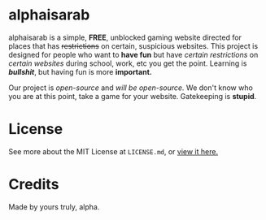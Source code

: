 # alphaisarab

alphaisarab is a simple, **FREE**, unblocked gaming website directed for places that has ~~restrictions~~ on certain, suspicious websites. This project is designed for people who want to **have fun** but have *certain restrictions* on *certain websites* during school, work, etc you get the point. Learning is **_bullshit_**, but having fun is more **important.**

Our project is *open-source* and *will be open-source.* We don't know who you are at this point, take a game for your website. Gatekeeping is **stupid**.

# License

See more about the MIT License at `LICENSE.md`, or [view it here.](https://github.com/alphaisarab/alphaisarab.github.io/blob/main/LICENSE)

# Credits

Made by yours truly, alpha.
